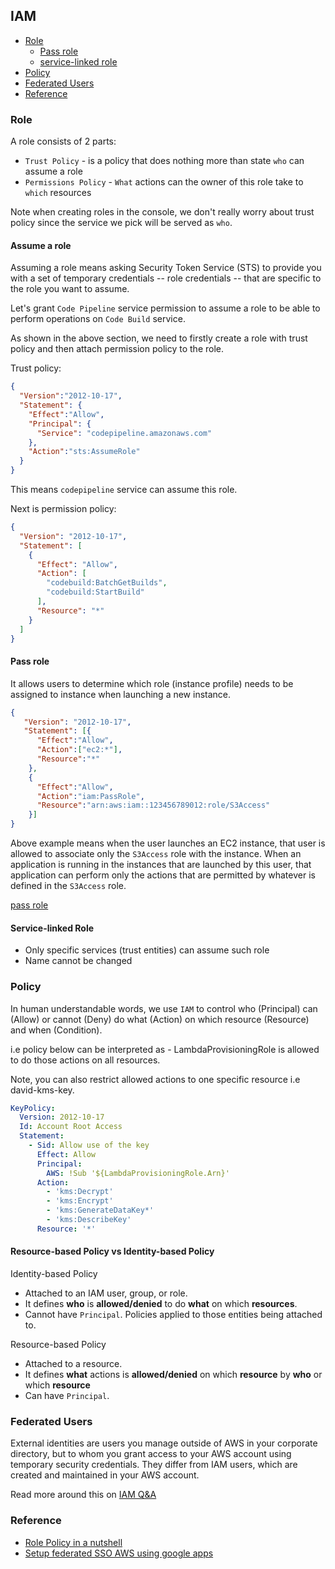## IAM

- [Role](#role)
  - [Pass role](#pass-role)
  - [service-linked role](#service-linked-role)
- [Policy](#policy)
- [Federated Users](#federated-users)
- [Reference](#reference)

### Role

A role consists of 2 parts:

- `Trust Policy` - is a policy that does nothing more than state `who` can assume a role
- `Permissions Policy` - `What` actions can the owner of this role take to `which` resources

Note when creating roles in the console, we don't really worry about trust policy since the service we pick will be served as `who`.

#### Assume a role

Assuming a role means asking Security Token Service (STS) to provide you with a set of temporary credentials -- role credentials -- that are specific to the role you want to assume.

Let's grant `Code Pipeline` service permission to assume a role to be able to perform operations on `Code Build` service.

As shown in the above section, we need to firstly create a role with trust policy and then attach permission policy to the role.

Trust policy:
```json
{
  "Version":"2012-10-17",
  "Statement": {
    "Effect":"Allow",
    "Principal": {
      "Service": "codepipeline.amazonaws.com"
    },
    "Action":"sts:AssumeRole"
  }
}
```

This means `codepipeline` service can assume this role.

Next is permission policy:

```json
{
  "Version": "2012-10-17",
  "Statement": [
    {
      "Effect": "Allow",
      "Action": [
        "codebuild:BatchGetBuilds",
        "codebuild:StartBuild"
      ],
      "Resource": "*"
    }
  ]
}
```

#### Pass role

It allows users to determine which role (instance profile) needs to be assigned to instance when launching a new instance.

```json
{
   "Version": "2012-10-17",
   "Statement": [{
      "Effect":"Allow",
      "Action":["ec2:*"],
      "Resource":"*"
    },
    {
      "Effect":"Allow",
      "Action":"iam:PassRole",
      "Resource":"arn:aws:iam::123456789012:role/S3Access"
    }]
}
```

Above example means when the user launches an EC2 instance, that user is allowed to associate only the `S3Access` role with the instance. When an application is running in the instances that are launched by this user, that application can perform only the actions that are permitted by whatever is defined in the `S3Access` role.

[pass role](https://aws.amazon.com/blogs/security/granting-permission-to-launch-ec2-instances-with-iam-roles-passrole-permission/)

#### Service-linked Role

- Only specific services (trust entities) can assume such role
- Name cannot be changed

### Policy

In human understandable words, we use `IAM` to control who (Principal) can (Allow) or cannot (Deny) do what (Action) on which resource (Resource) and when (Condition).

i.e policy below can be interpreted as - LambdaProvisioningRole is allowed to do those actions on all resources.

Note, you can also restrict allowed actions to one specific resource i.e david-kms-key.

```yml
KeyPolicy:
  Version: 2012-10-17
  Id: Account Root Access
  Statement:
    - Sid: Allow use of the key
      Effect: Allow
      Principal:
        AWS: !Sub '${LambdaProvisioningRole.Arn}'
      Action:
        - 'kms:Decrypt'
        - 'kms:Encrypt'
        - 'kms:GenerateDataKey*'
        - 'kms:DescribeKey'
      Resource: '*'
```

#### Resource-based Policy vs Identity-based Policy

Identity-based Policy

- Attached to an IAM user, group, or role.
- It defines **who** is **allowed/denied** to do **what** on which **resources**.
- Cannot have `Principal`. Policies applied to those entities being attached to.

Resource-based Policy

- Attached to a resource.
- It defines **what** actions is **allowed/denied** on which **resource** by **who** or which **resource**
- Can have `Principal`.

### Federated Users

External identities are users you manage outside of AWS in your corporate directory, but to whom you grant access to your AWS account using temporary security credentials. They differ from IAM users, which are created and maintained in your AWS account.

Read more around this on [IAM Q&A](https://aws.amazon.com/iam/faqs/)

### Reference

- [Role Policy in a nutshell](https://start.jcolemorrison.com/aws-iam-policies-in-a-nutshell/)
- [Setup federated SSO AWS using google apps](https://aws.amazon.com/blogs/security/how-to-set-up-federated-single-sign-on-to-aws-using-google-apps/)
